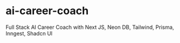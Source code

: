# ai-career-coach
Full Stack AI Career Coach with Next JS, Neon DB, Tailwind, Prisma, Inngest, Shadcn UI
